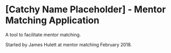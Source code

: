 # [Catchy Name Placeholder] - Mentor Matching Application
A tool to facilitate mentor matching.

Started by James Hulett at mentor matching February 2018.

